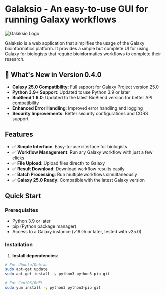 # Galaksio - An easy-to-use GUI for running Galaxy workflows

![Galaksio Logo](docs/galaksio_logo.png)

Galaksio is a web application that simplifies the usage of the Galaxy bioinformatics platform. It provides a simple but complete UI for using Galaxy for biologists that require bioinformatics workflows to complete their research.

## 🚀 What's New in Version 0.4.0

- **Galaxy 25.0 Compatibility**: Full support for Galaxy Project version 25.0
- **Python 3.9+ Support**: Updated to use Python 3.9 or later
- **BioBlend 1.6.0**: Updated to the latest BioBlend version for better API compatibility
- **Enhanced Error Handling**: Improved error handling and logging
- **Security Improvements**: Better security configurations and CORS support

## Features

- ✅ **Simple Interface**: Easy-to-use interface for biologists
- ✅ **Workflow Management**: Run any Galaxy workflow with just a few clicks
- ✅ **File Upload**: Upload files directly to Galaxy
- ✅ **Result Download**: Download workflow results easily
- ✅ **Batch Processing**: Run multiple workflows simultaneously
- ✅ **Galaxy 25.0 Ready**: Compatible with the latest Galaxy version

## Quick Start

### Prerequisites

- Python 3.9 or later
- pip (Python package manager)
- Access to a Galaxy instance (v19.05 or later, tested with v25.0)

### Installation

1. **Install dependencies**:
```bash
# For Ubuntu/Debian
sudo apt-get update
sudo apt-get install -y python3 python3-pip git

# For CentOS/RHEL
sudo yum install -y python3 python3-pip git
